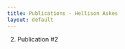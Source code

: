 ```yaml
---
title: Publications - Hellison Askes
layout: default
---
```


<!--1. Heskes, A. M., Lincoln, C. N., Goodger, J. Q. D., Woodrow, I. E., & Smith, T. A. (2012) Multiphoton fluorescence lifetime imaging shows spatial segregation of secondary metabolites in _Eucalyptus_ secretory. Journal of Microscopy, 247, 33–42-->
2. Publication #2